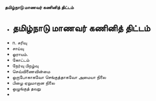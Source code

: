 **தமிழ்நாடு மாணவர் கணினித் திட்டம்**
- # தமிழ்நாடு மாணவர் கணினித் திட்டம்
- n. சரிவு
- சாய்வு
- ஓராயம்.
- கோட்டம்
- நேர்வு பிறழ்வு
- செவ்விணைவின்மை
- ஒருபோகாகவோ செங்குத்தாகவோ அமையா நிலை
- பிழை ஏறுமாறான நிலை
- ஒழுங்குத் தவறு
-

